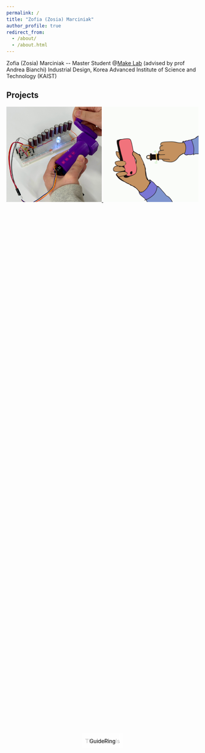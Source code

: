 ```yaml
---
permalink: /
title: "Zofia (Zosia) Marciniak"
author_profile: true
redirect_from: 
  - /about/
  - /about.html
---
```


Zofia (Zosia) Marciniak -- Master Student @[Make Lab](https://make.kaist.ac.kr/) (advised by prof Andrea Bianchi)
Industrial Design, Korea Advanced Institute of Science and Technology (KAIST)


## Projects
<a href="https://zosia-hci.github.io/publication/2024-thermopixels">
  <img src="images/thermopixels.png" alt="ThermoPixels" width="250" >
  <div style="position: absolute; top: 50%; left: 50%; transform: translate(-50%, -50%); background-color: rgba(255, 255, 255, 0.7); padding: 10px;">
    <p style="margin: 0;">ThermoPixels</p>
  </div>
</a>
<a href="https://zosia-hci.github.io/publication/2022-guidering">
  <img src="images/guidering.GIF" alt="GuideRing" width="250" >
  <div style="position: absolute; top: 50%; left: 50%; transform: translate(-50%, -50%); background-color: rgba(255, 255, 255, 0.7); padding: 10px;">
    <p style="margin: 0;">GuideRing</p>
  </div>
</a> 
